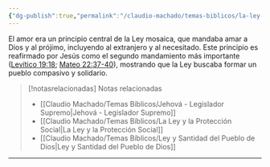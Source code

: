 ```yaml
---
{"dg-publish":true,"permalink":"/claudio-machado/temas-biblicos/la-ley-y-el-amor-al-projimo/","title":"La Ley y el Amor al Prójimo","tags":["amor","Soberanía","Ley"]}
---
```


El amor era un principio central de la Ley mosaica, que mandaba amar a Dios y al prójimo, incluyendo al extranjero y al necesitado. Este principio es reafirmado por Jesús como el segundo mandamiento más importante ([Levítico 19:18](https://wol.jw.org/es/wol/b/r4/lp-s/nwtsty/3/19#v=3:19:18); [Mateo 22:37-40](https://wol.jw.org/es/wol/b/r4/lp-s/nwtsty/40/22#v=40:22:37-40:22:40)), mostrando que la Ley buscaba formar un pueblo compasivo y solidario.  


> [!notasrelacionadas] Notas relacionadas
> - [[Claudio Machado/Temas Bíblicos/Jehová - Legislador Supremo\|Jehová - Legislador Supremo]]
> - [[Claudio Machado/Temas Bíblicos/La Ley y la Protección Social\|La Ley y la Protección Social]]
> - [[Claudio Machado/Temas Bíblicos/Ley y Santidad del Pueblo de Dios\|Ley y Santidad del Pueblo de Dios]]



---

